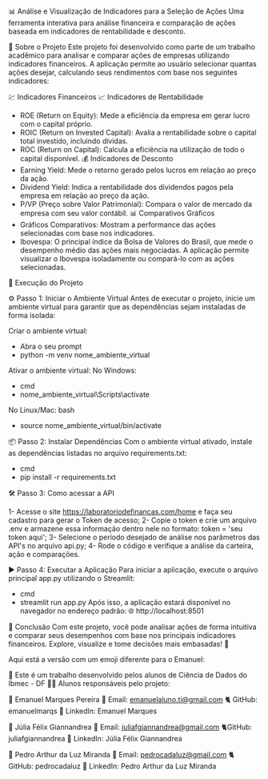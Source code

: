 📊 Análise e Visualização de Indicadores para a Seleção de Ações
Uma ferramenta interativa para análise financeira e comparação de ações baseada em indicadores de rentabilidade e desconto.

📝 Sobre o Projeto
Este projeto foi desenvolvido como parte de um trabalho acadêmico para analisar e comparar ações de empresas utilizando indicadores financeiros. A aplicação permite ao usuário selecionar quantas ações desejar, calculando seus rendimentos com base nos seguintes indicadores:

💹 Indicadores Financeiros
📈 Indicadores de Rentabilidade
- ROE (Return on Equity): Mede a eficiência da empresa em gerar lucro com o capital próprio.
- ROIC (Return on Invested Capital): Avalia a rentabilidade sobre o capital total investido, incluindo dívidas.
- ROC (Return on Capital): Calcula a eficiência na utilização de todo o capital disponível.
💰 Indicadores de Desconto
- Earning Yield: Mede o retorno gerado pelos lucros em relação ao preço da ação.
- Dividend Yield: Indica a rentabilidade dos dividendos pagos pela empresa em relação ao preço da ação.
- P/VP (Preço sobre Valor Patrimonial): Compara o valor de mercado da empresa com seu valor contábil.
📊 Comparativos Gráficos
- Gráficos Comparativos: Mostram a performance das ações selecionadas com base nos indicadores.
- Ibovespa: O principal índice da Bolsa de Valores do Brasil, que mede o desempenho médio das ações mais negociadas. A aplicação permite visualizar o Ibovespa isoladamente ou compará-lo com as ações selecionadas.


🚀 Execução do Projeto

⚙️ Passo 1: Iniciar o Ambiente Virtual
Antes de executar o projeto, inicie um ambiente virtual para garantir que as dependências sejam instaladas de forma isolada:

Criar o ambiente virtual:
- Abra o seu prompt
- python -m venv nome_ambiente_virtual

Ativar o ambiente virtual:
 No Windows:
 - cmd
 - nome_ambiente_virtual\Scripts\activate

No Linux/Mac:
 bash
 - source nome_ambiente_virtual/bin/activate


📦 Passo 2: Instalar Dependências
Com o ambiente virtual ativado, instale as dependências listadas no arquivo requirements.txt:

- cmd
- pip install -r requirements.txt


🛠️ Passo 3: Como acessar a API

1- Acesse o site https://laboratoriodefinancas.com/home e faça seu cadastro para gerar o Token de acesso;
2- Copie o token e crie um arquivo .env e armazene essa informação dentro nele no formato: token = 'seu token aqui';
3- Selecione o período desejado de análise nos parâmetros das API's no arquivo api.py;
4- Rode o código e verifique a análise da carteira, ação e comparações.


▶️ Passo 4: Executar a Aplicação
Para iniciar a aplicação, execute o arquivo principal app.py utilizando o Streamlit:

- cmd
- streamlit run app.py
Após isso, a aplicação estará disponível no navegador no endereço padrão:
🌐 http://localhost:8501

🌟 Conclusão
Com este projeto, você pode analisar ações de forma intuitiva e comparar seus desempenhos com base nos principais indicadores financeiros. Explore, visualize e tome decisões mais embasadas! 🚀



Aqui está a versão com um emoji diferente para o Emanuel:

📘 Este é um trabalho desenvolvido pelos alunos de Ciência de Dados do Ibmec - DF
👩‍💻 Alunos responsáveis pelo projeto:

🚀 Emanuel Marques Pereira
📧 Email: emanuelaluno.ti@gmail.com
🐈‍ GitHub: emanuelmarqs
🔗 LinkedIn: Emanuel Marques

🌟 Júlia Félix Giannandrea
📧 Email: juliafgiannandrea@gmail.com
🐈‍ GitHub: juliafgiannandrea
🔗 LinkedIn: Júlia Félix Giannandrea

🚀 Pedro Arthur da Luz Miranda
📧 Email: pedrocadaluz@gmail.com
🐈‍ GitHub: pedrocadaluz
🔗 LinkedIn: Pedro Arthur da Luz Miranda
